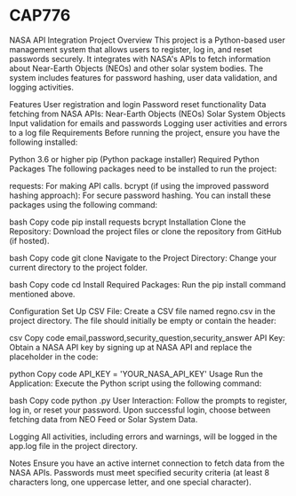 # CAP776
 NASA API Integration
Project Overview
This project is a Python-based user management system that allows users to register, log in, and reset passwords securely. It integrates with NASA's APIs to fetch information about Near-Earth Objects (NEOs) and other solar system bodies. The system includes features for password hashing, user data validation, and logging activities.

Features
User registration and login
Password reset functionality
Data fetching from NASA APIs:
Near-Earth Objects (NEOs)
Solar System Objects
Input validation for emails and passwords
Logging user activities and errors to a log file
Requirements
Before running the project, ensure you have the following installed:

Python 3.6 or higher
pip (Python package installer)
Required Python Packages
The following packages need to be installed to run the project:

requests: For making API calls.
bcrypt (if using the improved password hashing approach): For secure password hashing.
You can install these packages using the following command:

bash
Copy code
pip install requests bcrypt
Installation
Clone the Repository: Download the project files or clone the repository from GitHub (if hosted).

bash
Copy code
git clone <repository-url>
Navigate to the Project Directory: Change your current directory to the project folder.

bash
Copy code
cd <project-directory>
Install Required Packages: Run the pip install command mentioned above.

Configuration
Set Up CSV File: Create a CSV file named regno.csv in the project directory. The file should initially be empty or contain the header:

csv
Copy code
email,password,security_question,security_answer
API Key: Obtain a NASA API key by signing up at NASA API and replace the placeholder in the code:

python
Copy code
API_KEY = 'YOUR_NASA_API_KEY'
Usage
Run the Application: Execute the Python script using the following command:

bash
Copy code
python <script-name>.py
User Interaction: Follow the prompts to register, log in, or reset your password. Upon successful login, choose between fetching data from NEO Feed or Solar System Data.

Logging
All activities, including errors and warnings, will be logged in the app.log file in the project directory.

Notes
Ensure you have an active internet connection to fetch data from the NASA APIs.
Passwords must meet specified security criteria (at least 8 characters long, one uppercase letter, and one special character).

